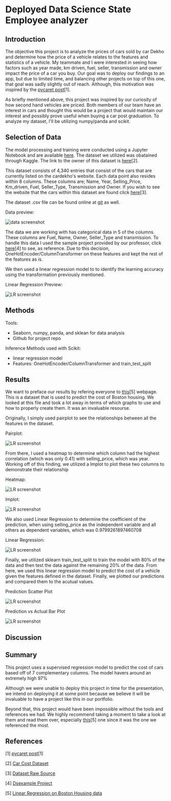 # Deployed Data Science State Employee analyzer


## Introduction

The objective this project is to analyze the prices of cars sold by car Dekho and determine how the price of a vehicle relates to the features and statistics of a vehicle. My teammate and I were interested in seeing how factors such as year made, km driven, fuel, seller, transmission and owner impact the price of a car you buy. Our goal was to deploy our findings to an app, but due to limited time, and balancing other projects on top of this one, that goal was sadly slightly out of reach. Although, this motivation was inspired by the [pycaret post](https://towardsdatascience.com/build-and-deploy-machine-learning-web-app-using-pycaret-and-streamlit-28883a569104)[1].

As briefly mentioned above, this project was inspired by our curiosity of how second hand vehicles are priced. Both members of our team have an interest in cars and thought this would be a project that would maintain our interest and possibly prove useful when buying a car post graduation. To analyze my dataset, I'll be utilizing numpy/panda and scikit.

## Selection of Data

The model processing and training were conducted using a Jupyter Notebook and are available [here](https://github.com/serpawatwit/-dsFinal/blob/main/Car%20Data.ipynb). The dataset we utilized was obatained through Kaggle. The link to the owner of this dataset is [here](https://www.kaggle.com/nehalbirla/vehicle-dataset-from-cardekho)[2].

This dataset consists of 4,340 entries that consist of the cars that are currently listed on the cardekho's website. Each data point also resides within 8 columns. These columns are; Name, Year, Selling_Price, Km_driven, Fuel, Seller_Type, Transmission and Owner. If you wish to see the website that the cars within this dataset are found click [here](https://www.cardekho.com/)[3].

The dataset .csv file can be found online at [git](https://github.com/serpawatwit/-dsFinal/blob/main/CAR%20DETAILS%20FROM%20CAR%20DEKHO.csv) as well. 

Data preview:

![data screenshot](./data_preview.PNG)

The data we are working with has categorical data in 5 of the columns. These columns are Fuel, Name, Owner, Seller_Type and transmission.
To handle this data I used the sample project provided by our professor, click [here](https://github.com/memoatwit/dsexample)[4] to see, as reference. Due to this decision, OneHotEncoder/ColumnTransformer on these features and kept the rest of the features as is.

We then used a linear regression model to to identify the learning accuracy using the transformation previously mentioned.

Linear Regression Preview:

![LR screenshot](./linear_regression.PNG)

## Methods

Tools:
- Seaborn, numpy, panda, and sklean for data analysis
- Github for project repo

Inference Methods used with Scikit:
- linear regression model
- Features: OneHotEncoder/ColumnTransformer and train_test_split

## Results

We want to preface our results by refering everyone to [this](https://acadgild.com/blog/linear-regression-on-boston-housing-data)[5] webpage. This is a dataset that is used to predict the cost of Boston housing. We looked at this file and took a lot away in terms of which graphs to use and how to properly create them. It was an invaluable resourse.

Originally, I simply used pairplot to see the relationships between all the features in the dataset.

Pairplot:

![LR screenshot](./pairplot.PNG)

From there, I used a heatmap to determine which column had the highest correlation (which was only 0.41) with selling_price, which was year. Working off of this finding, we utilized a lmplot to plot these two columns to demonstrate their relationship

Heatmap:

![LR screenshot](./heatmap.PNG)

lmplot:

![LR screenshot](./lmplot.PNG)

We also used Linear Regression to determine the coefficient of the prediction, when using selling_price as the independent variable and all others as dependent variables, which was 0.9799261897460708

Linear Regression:

![LR screenshot](./linear_regression_results.PNG)

Finally, we utilized sklearn train_test_split to train the model with 80% of the data and then test the data against the remaining 20% of the data. From here, we used this linear regression model to predict the cost of a vehicle given the features defined in the dataset. Finally, we plotted our predictions and compared them to the acutual values.

Prediction Scatter Plot

![LR screenshot](./scatterplot.PNG)

Prediction vs Actual Bar Plot

![LR screenshot](./barplot.PNG)

## Discussion

## Summary

This project uses a supervised regression model to predict the cost of cars based off of 7 complementary columns. The model havers around an extremely high 97%

Although we were unable to deploy this project in time for the presentation, we intend on deploying it at some point because we believe it will be invaluable to have a project like this in our portfolio.

Beyond that, this project would have been impossible without the tools and references we had. We highly recommend taking a moment to take a look at them and read them over, especially [this](https://acadgild.com/blog/linear-regression-on-boston-housing-data)[5] one since it was the one we referenced the most.

## References

[1] [pycaret post](https://towardsdatascience.com/build-and-deploy-machine-learning-web-app-using-pycaret-and-streamlit-28883a569104)[1]

[2] [Car Cost Dataset](https://www.kaggle.com/nehalbirla/vehicle-dataset-from-cardekho)

[3] [Dataset Raw Source](https://www.cardekho.com/)

[4] [Dsexample Project](https://github.com/memoatwit/dsexample)

[5] [Linear Regression on Boston Housing data](https://acadgild.com/blog/linear-regression-on-boston-housing-data)
